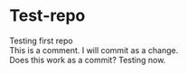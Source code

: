 # Test-repo
Testing first repo <br>
  This is a comment. I will commit as a change. <br>
  Does this work as a commit? Testing now.

